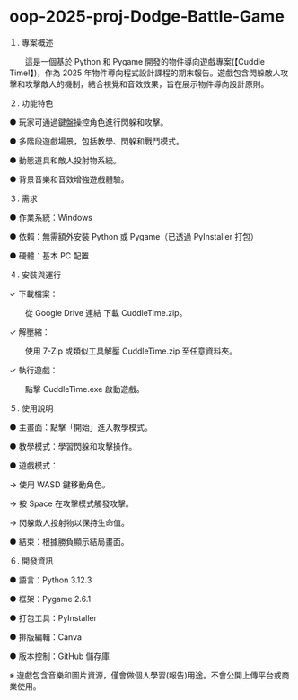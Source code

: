 # oop-2025-proj-Dodge-Battle-Game
１. 專案概述

　　這是一個基於 Python 和 Pygame 開發的物件導向遊戲專案(【Cuddle Time!】)，作為 2025 年物件導向程式設計課程的期末報告。遊戲包含閃躲敵人攻擊和攻擊敵人的機制，結合視覺和音效效果，旨在展示物件導向設計原則。
  

２. 功能特色

● 玩家可通過鍵盤操控角色進行閃躲和攻擊。

● 多階段遊戲場景，包括教學、閃躲和戰鬥模式。

● 動態道具和敵人投射物系統。

● 背景音樂和音效增強遊戲體驗。


３. 需求

● 作業系統：Windows

● 依賴：無需額外安裝 Python 或 Pygame（已透過 PyInstaller 打包）

● 硬體：基本 PC 配置


４. 安裝與運行

✓ 下載檔案：

　　從 Google Drive 連結 下載 CuddleTime.zip。

✓ 解壓縮：

　　使用 7-Zip 或類似工具解壓 CuddleTime.zip 至任意資料夾。

✓ 執行遊戲：

　　點擊 CuddleTime.exe 啟動遊戲。

  
５. 使用說明

● 主畫面：點擊「開始」進入教學模式。

● 教學模式：學習閃躲和攻擊操作。

● 遊戲模式：

→ 使用 WASD 鍵移動角色。

→ 按 Space 在攻擊模式觸發攻擊。

→ 閃躲敵人投射物以保持生命值。

● 結束：根據勝負顯示結局畫面。


６. 開發資訊

● 語言：Python 3.12.3

● 框架：Pygame 2.6.1

● 打包工具：PyInstaller

● 排版編輯：Canva

● 版本控制：GitHub 儲存庫


※ 遊戲包含音樂和圖片資源，僅會做個人學習(報告)用途。不會公開上傳平台或商業使用。
